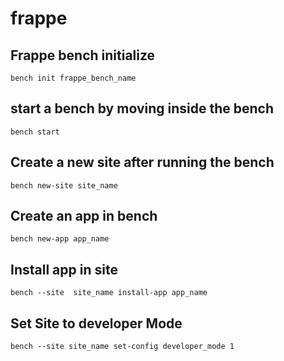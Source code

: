 # frappe

## Frappe bench initialize
```
bench init frappe_bench_name
```

## start a bench by moving inside the bench
```
bench start
```

## Create a new site after running the bench
```
bench new-site site_name
```

## Create an app in bench
```
bench new-app app_name
```

## Install app in site
```
bench --site  site_name install-app app_name
``` 

## Set Site to developer Mode
```
bench --site site_name set-config developer_mode 1
```

